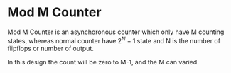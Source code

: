 # Mod M Counter

Mod M Counter is an asynchoronous counter which only have M counting states, whereas normal counter have $2^N-1$ state and N is the number of flipflops or number of output. 

In this design the count will be zero to M-1, and the M can varied.
